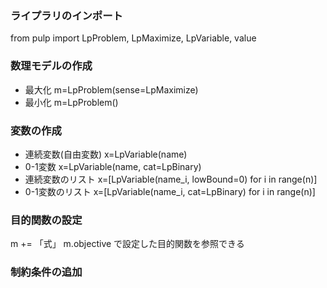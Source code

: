 ### ライプラリのインポート
from pulp import LpProblem, LpMaximize, LpVariable, value
### 数理モデルの作成
- 最大化
m=LpProblem(sense=LpMaximize)
- 最小化
m=LpProblem()
### 変数の作成
- 連続変数(自由変数)
x=LpVariable(name)
- 0-1変数
x=LpVariable(name, cat=LpBinary)
- 連続変数のリスト
x=[LpVariable(name_i, lowBound=0) for i in range(n)]
- 0-1変数のリスト
x=[LpVariable(name_i, cat=LpBinary) for i in range(n)]
### 目的関数の設定
m += 「式」
m.objective で設定した目的関数を参照できる
### 制約条件の追加
